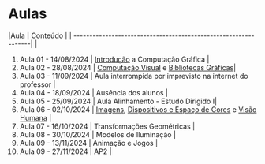 # Aulas

|Aula                 | Conteúdo |
| ----------------------------------------------------------------| |

1. Aula 01 - 14/08/2024 | [Introdução](../_Disciplina/docs/Intro.pdf) a Computação Gráfica |
2. Aula 02 - 28/08/2024 | [Computação Visual](../docs/Intro_Computação_Visual.pdf) e [Bibliotecas Gráficas](../_Disciplina/docs/Bibliotecas_Graficas.pdf)|
3. Aula 03 - 11/09/2024 | Aula interrompida por imprevisto na internet do professor |
4. Aula 04 - 18/09/2024 | Ausência dos alunos |
5. Aula 05 - 25/09/2024 | Aula Alinhamento  - Estudo Dirigido I|
6. Aula 06 - 02/10/2024 | [Imagens](../_Disciplina/docs/Imagens.pdf), [Dispositivos e Espaço de Cores](../_Disciplina/docs/ImagensCG.pdf) e [Visão Humana](../_Disciplina/docs/ImagensM.pdf) |
7. Aula 07 - 16/10/2024 | Transformações Geométricas |
8. Aula 08 - 30/10/2024 | Modelos de Iluminação |
9. Aula 09 - 13/11/2024 | Animação e Jogos |
10. Aula 09 - 27/11/2024 | AP2 |
